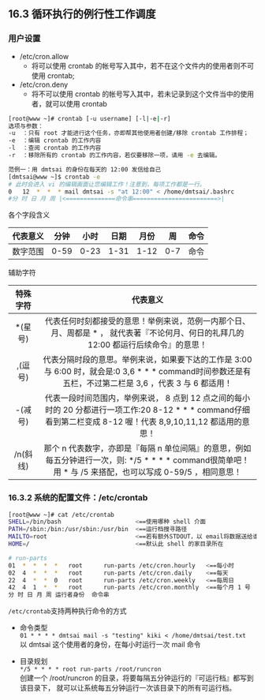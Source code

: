 ## **16.3 循环执行的例行性工作调度**
### **用户设置**

* /etc/cron.allow  
    + 将可以使用 crontab 的帐号写入其中，若不在这个文件内的使用者则不可使用 crontab;
* /etc/cron.deny  
    + 将不可以使用 crontab 的帐号写入其中，若未记录到这个文件当中的使用者，就可以使用 crontab

```bash
[root@www ~]# crontab [-u username] [-l|-e|-r]
选项与参数：
-u  ：只有 root 才能进行这个任务，亦即帮其他使用者创建/移除 crontab 工作排程；
-e  ：编辑 crontab 的工作内容
-l  ：查阅 crontab 的工作内容
-r  ：移除所有的 crontab 的工作内容，若仅要移除一项，请用 -e 去编辑。

范例一：用 dmtsai 的身份在每天的 12:00 发信给自己
[dmtsai@www ~]$ crontab -e
# 此时会进入 vi 的编辑画面让您编辑工作！注意到，每项工作都是一行。
0   12  *  *  * mail dmtsai -s "at 12:00" < /home/dmtsai/.bashrc
#分 时 日 月 周 |<==============命令串========================>|
```
各个字段含义

代表意义    |   分钟  |	小时  |	日期  |	月份  |	周   |	命令
:---:   |   :---:   |   :---:|  :---:   |   :---:   |   :---:   |   :---:   
数字范围    |	0-59    |	0-23    |	1-31    |	1-12    |	0-7 |	命令

辅助字符  

特殊字符    |	代表意义
:---:   |   :---:
*(星号)   |   代表任何时刻都接受的意思！举例来说，范例一内那个日、月、周都是 * ， 就代表著『不论何月、何日的礼拜几的 12:00 都运行后续命令』的意思！
,(逗号)   |	代表分隔时段的意思。举例来说，如果要下达的工作是 3:00 与 6:00 时，就会是:0 3,6 * * * command时间参数还是有五栏，不过第二栏是 3,6 ，代表 3 与 6 都适用！
-(减号)   |   代表一段时间范围内，举例来说， 8 点到 12 点之间的每小时的 20 分都进行一项工作:20 8-12 * * * command仔细看到第二栏变成 8-12 喔！代表 8,9,10,11,12 都适用的意思！  
/n(斜线)  |	那个 n 代表数字，亦即是『每隔 n 单位间隔』的意思，例如每五分钟进行一次，则: */5 * * * * command很简单吧！用 * 与 /5 来搭配，也可以写成 0-59/5 ，相同意思！

### **16.3.2 系统的配置文件：/etc/crontab**
```bash
[root@www ~]# cat /etc/crontab
SHELL=/bin/bash                     <==使用哪种 shell 介面
PATH=/sbin:/bin:/usr/sbin:/usr/bin  <==运行档搜寻路径
MAILTO=root                         <==若有额外STDOUT，以 email将数据送给谁
HOME=/                              <==默认此 shell 的家目录所在

# run-parts
01  *  *  *  *   root      run-parts /etc/cron.hourly   <==每小时
02  4  *  *  *   root      run-parts /etc/cron.daily    <==每天
22  4  *  *  0   root      run-parts /etc/cron.weekly   <==每周日
42  4  1  *  *   root      run-parts /etc/cron.monthly  <==每个月 1 号
分 时 日 月 周 运行者身份  命令串
```

`/etc/crontab`支持两种执行命令的方式
* 命令类型  
`01 * * * * dmtsai mail -s "testing" kiki < /home/dmtsai/test.txt`  
以 dmtsai 这个使用者的身份，在每小时运行一次 mail 命令

* 目录规划  
`*/5 * * * * root run-parts /root/runcron`  
创建一个 /root/runcron 的目录，将要每隔五分钟运行的『可运行档』都写到该目录下， 就可以让系统每五分钟运行一次该目录下的所有可运行档。


